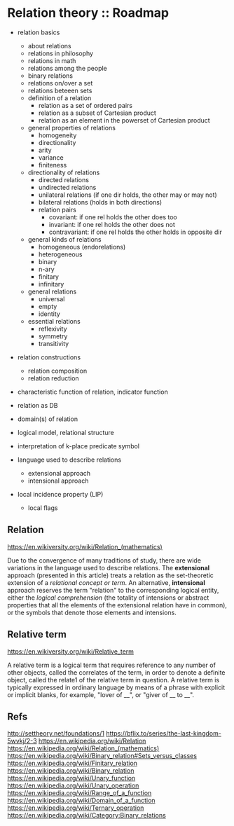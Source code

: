 # Relation theory :: Roadmap

- relation basics
  - about relations
  - relations in philosophy
  - relations in math
  - relations among the people
  - binary relations
  - relations on/over a set
  - relations beteeen sets
  - definition of a relation
    - relation as a set of ordered pairs
    - relation as a subset of Cartesian product
    - relation as an element in the powerset of Cartesian product
  - general properties of relations
    - homogeneity
    - directionality
    - arity
    - variance
    - finiteness
  - directionality of relations
    - directed relations
    - undirected relations
    - unilateral relations (if one dir holds, the other may or may not)
    - bilateral relations (holds in both directions)
    - relation pairs
      - covariant: if one rel holds the other does too
      - invariant: if one rel holds the other does not
      - contravariant: if one rel holds the other holds in opposite dir
  - general kinds of relations
    - homogeneous (endorelations)
    - heterogeneous
    - binary
    - n-ary
    - finitary
    - infinitary
  - general relations
    - universal
    - empty
    - identity
  - essential relations
    - reflexivity
    - symmetry
    - transitivity
- relation constructions
  - relation composition
  - relation reduction


- characteristic function of relation, indicator function
- relation as DB
- domain(s) of relation
- logical model, relational structure
- interpretation of k-place predicate symbol
- language used to describe relations
  - extensional approach
  - intensional approach
- local incidence property (LIP)
  - local flags


## Relation
https://en.wikiversity.org/wiki/Relation_(mathematics)

Due to the convergence of many traditions of study, there are wide variations in the language used to describe relations. The **extensional** approach (presented in this article) treats a relation as the set-theoretic extension of a *relational concept or term*. An alternative, **intensional** approach reserves the term "relation" to the corresponding logical entity, either the *logical comprehension* (the totality of intensions or abstract properties that all the elements of the extensional relation have in common), or the symbols that denote those elements and intensions.


## Relative term
https://en.wikiversity.org/wiki/Relative_term

A relative term is a logical term that requires reference to any number of other objects, called the correlates of the term, in order to denote a definite object, called the relate1 of the relative term in question.  A relative term is typically expressed in ordinary language by means of a phrase with explicit or implicit blanks, for example, "lover of __", or "giver of __ to __".











































## Refs

http://settheory.net/foundations/1
https://bflix.to/series/the-last-kingdom-5wvkj/2-3
https://en.wikipedia.org/wiki/Relation
https://en.wikipedia.org/wiki/Relation_(mathematics)
https://en.wikipedia.org/wiki/Binary_relation#Sets_versus_classes
https://en.wikipedia.org/wiki/Finitary_relation
https://en.wikipedia.org/wiki/Binary_relation
https://en.wikipedia.org/wiki/Unary_function
https://en.wikipedia.org/wiki/Unary_operation
https://en.wikipedia.org/wiki/Range_of_a_function
https://en.wikipedia.org/wiki/Domain_of_a_function
https://en.wikipedia.org/wiki/Ternary_operation
https://en.wikipedia.org/wiki/Category:Binary_relations
